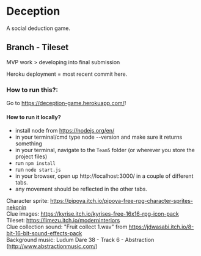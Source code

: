 # Deception

A social deduction game.

## Branch - Tileset

MVP work > developing into final submission

Heroku deployment = most recent commit here.

### How to run this?:
Go to https://deception-game.herokuapp.com/!

#### How to run it locally?

- install node from https://nodejs.org/en/
- in your terminal/cmd type node --version and make sure it returns something
- in your terminal, navigate to the `Team5` folder (or wherever you store the project files)
- run `npm install`
- run `node start.js`
- in your browser, open up http://localhost:3000/ in a couple of different tabs.
- any movement should be reflected in the other tabs.

Character sprite: https://pipoya.itch.io/pipoya-free-rpg-character-sprites-nekonin  
Clue images: https://kyrise.itch.io/kyrises-free-16x16-rpg-icon-pack  
Tileset: https://limezu.itch.io/moderninteriors  
Clue collection sound: "Fruit collect 1.wav" from https://jdwasabi.itch.io/8-bit-16-bit-sound-effects-pack  
Background music: Ludum Dare 38 - Track 6 - Abstraction (http://www.abstractionmusic.com/)  
